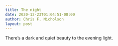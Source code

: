 ```yaml
---
title: The night
date: 2020-12-23T01:04:51-08:00
author: Chris F. Nicholson
layout: post
---
```


There’s a dark and quiet beauty to the evening light.

